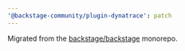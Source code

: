 ```yaml
---
'@backstage-community/plugin-dynatrace': patch
---
```


Migrated from the [backstage/backstage](https://github.com/backstage/backstage) monorepo.
